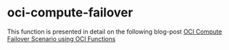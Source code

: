 # oci-compute-failover

This function is presented in detail on the following blog-post [OCI Compute Failover Scenario using OCI Functions](https://mytechretreat.com/oci-compute-failover-scenario-using-oci-functions/)

